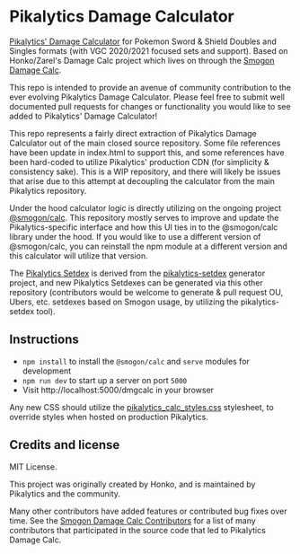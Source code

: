 Pikalytics Damage Calculator
=======================

[Pikalytics' Damage Calculator](https://pikalytics.com/calc) for Pokemon Sword & Shield Doubles and Singles formats (with VGC 2020/2021 focused sets and support). Based on Honko/Zarel's Damage Calc project which lives on through the [Smogon Damage Calc](https://github.com/smogon/damage-calc).

This repo is intended to provide an avenue of community contribution to the ever evolving Pikalytics Damage Calculator. Please feel free to submit well documented pull requests for changes or functionality you would like to see added to Pikalytics' Damage Calculator!

This repo represents a fairly direct extraction of Pikalytics Damage Calculator out of the main closed source repository. Some file references have been update in index.html to support this, and some references have been hard-coded to utilize Pikalytics' production CDN (for simplicity & consistency sake). This is a WIP repository, and there will likely be issues that arise due to this attempt at decoupling the calculator from the main Pikalytics repository.

Under the hood calculator logic is directly utilizing on the ongoing project [@smogon/calc](https://github.com/smogon/damage-calc). This repository mostly serves to improve and update the Pikalytics-specific interface and how this UI ties in to the @smogon/calc library under the hood. If you would like to use a different version of @smogon/calc, you can reinstall the npm module at a different version and this calculator will utilize that version.

The [Pikalytics Setdex](dmgcalc/js/setdex_pikalytics_v10.js) is derived from the [pikalytics-setdex](https://github.com/GriffinLedingham/pikalytics-setdex) generator project, and new Pikalytics Setdexes can be generated via this other repository (contributors would be welcome to generate & pull request OU, Ubers, etc. setdexes based on Smogon usage, by utilizing the pikalytics-setdex tool).

Instructions
------------

- `npm install` to install the `@smogon/calc` and `serve` modules for development
- `npm run dev` to start up a server on port `5000`
- Visit http://localhost:5000/dmgcalc in your browser

Any new CSS should utilize the [pikalytics_calc_styles.css](dmgcalc/pikalytics_calc_styles.css) stylesheet, to override styles when hosted on production Pikalytics.

Credits and license
-------------------

MIT License.

This project was originally created by Honko, and is maintained by Pikalytics and the community.

Many other contributors have added features or contributed bug fixes over time. See the [Smogon Damage Calc Contributors](https://github.com/smogon/damage-calc/graphs/contributors) for a list of many contributors that participated in the source code that led to Pikalytics Damage Calc.
